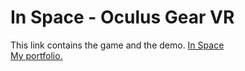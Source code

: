 # In Space - Oculus Gear VR
This link contains the game and the demo. 
[In Space](https://1drv.ms/f/s!AvUx-Nw-n4S1gpESz3F8-M6iOYfvwA)<br />
[My portfolio.](https://1drv.ms/f/s!AvUx-Nw-n4S1gpEMnHikz0Pr_crw-Q)

